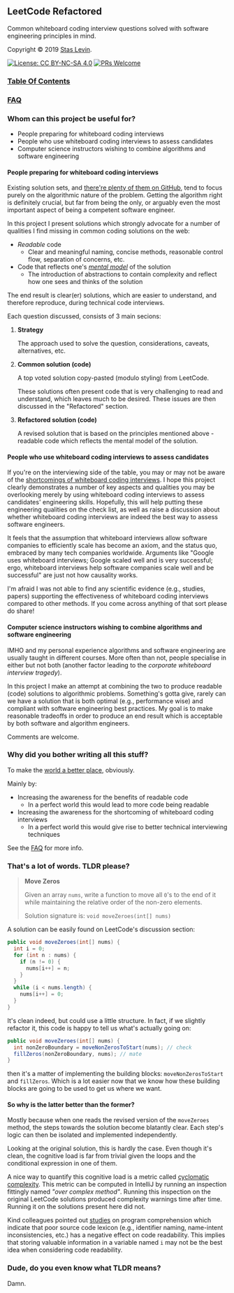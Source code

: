 ## LeetCode Refactored

Common whiteboard coding interview questions solved with software engineering principles in mind.

Copyright © 2019 [Stas Levin](https://www.linkedin.com/in/staslevin/).

[![License: CC BY-NC-SA 4.0](https://img.shields.io/badge/License-CC%20BY--NC--SA%204.0-blue.svg)](LICENSE) [![PRs Welcome](https://img.shields.io/badge/PRs-welcome-brightgreen.svg)](CONTRIBUTING.md)

###  [Table Of Contents](content/README.md)

### [FAQ](FAQ.md)

### Whom can this project be useful for?

* People preparing for whiteboard coding interviews
* People who use whiteboard coding interviews to assess candidates
* Computer science instructors wishing to combine algorithms and software engineering

#### People preparing for whiteboard coding interviews

Existing solution sets, and [there're plenty of them on GitHub](https://lmgtfy.com/?q=leetcode+solutions+github), tend to focus purely on the algorithmic nature of the problem. Getting the algorithm right is definitely crucial, but far from being the only, or arguably even the most important aspect of being a competent software engineer.

In this project I present solutions which strongly advocate for a number of qualities I find missing in common coding solutions on the web:

- *Readable* code
  - Clear and meaningful naming, concise methods, reasonable control flow, separation of concerns, etc.
- Code that reflects one's *[mental model](https://en.wikipedia.org/wiki/Mental_model)* of the solution
  - The introduction of abstractions to contain complexity and reflect how one sees and thinks of the solution

The end result is clear(er) solutions, which are easier to understand, and therefore reproduce, during technical code interviews. 

Each question discussed, consists of 3 main secions:

1. **Strategy**

   The approach used to solve the question, considerations, caveats, alternatives, etc.

2. **Common solution (code)**

   A top voted solution copy-pasted (modulo styling) from LeetCode. 

   These solutions often present code that is very challenging to read and understand, which leaves much to be desired. These issues are then discussed in the "Refactored" section.

3. **Refactored solution (code)**

   A revised solution that is based on the principles mentioned above - readable code which reflects the mental model of the solution.

#### People who use whiteboard coding interviews to assess candidates

If you're on the interviewing side of the table, you may or may not be aware of the [shortcomings of whiteboard coding interviews](FAQ.md). I hope this project clearly demonstrates a number of key aspects and qualities you may be overlooking merely by using whiteboard coding interviews to assess candidates' engineering skills. Hopefully, this will help putting these engineering qualities on the check list, as well as raise a discussion about whether whiteboard coding interviews are indeed the best way to assess software engineers.

It feels that the assumption that whiteboard interviews allow software companies to efficiently scale has become an axiom, and the status quo, embraced by many tech companies worldwide. Arguments like "Google uses whiteboard interviews; Google scaled well and is very successful; ergo, whiteboard interviews help software companies scale well and be successful" are just not how causality works.

I'm afraid I was not able to find any scientific evidence (e.g., studies, papers) supporting the effectiveness of whiteboard coding interviews compared to other methods. If you come across anything of that sort please do share!

#### Computer science instructors wishing to combine algorithms and software engineering

IMHO and my personal experience algorithms and software engineering are usually taught in different courses. More often than not, people specialise in either but not both (another factor leading to the *corporate whiteboard interview tragedy*).

In this project I make an attempt at combining the two to produce readable (code) solutions to algorithmic problems. Something's gotta give, rarely can we have a solution that is both optimal (e.g., performance wise) and compliant with software engineering best practices. My goal is to make reasonable tradeoffs in order to produce an end result which is acceptable by both software and algorithm engineers. 

Comments are welcome.

### Why did you bother writing all this stuff?

To make the [world a better place](https://www.youtube.com/watch?v=B8C5sjjhsso), obviously. 

Mainly by:

* Increasing the awareness for the benefits of readable code
  * In a perfect world this would lead to more code being readable
* Increasing the awareness for the shortcoming of whiteboard coding interviews
  * In a perfect world this would give rise to better technical interviewing techniques

See the [FAQ](FAQ.md) for more info.

### That's a lot of words. TLDR please?

> **Move Zeros**
>
> Given an array `nums`, write a function to move all `0`'s to the end of it while maintaining the relative order of the non-zero elements.
>
> Solution signature is: `void moveZeroes(int[] nums)`

A solution can be easily found on LeetCode's discussion section:
```java
public void moveZeroes(int[] nums) {
  int i = 0;
  for (int n : nums) {
    if (n != 0) {
      nums[i++] = n;
    }	         
  }
  while (i < nums.length) {
    nums[i++] = 0;
  }
}
```

It's clean indeed, but could use a little structure. In fact, if we slightly refactor it, this code is happy to tell us what's actually going on:

```java
public void moveZeroes(int[] nums) {  
  int nonZeroBoundary = moveNonZerosToStart(nums); // check
  fillZeros(nonZeroBoundary, nums); // mate
}
```

then it's a matter of implementing the building blocks: `moveNonZerosToStart` and `fillZeros`. Which is a lot easier now that we know how these building blocks are going to be used to get us where we want.

#### So why is the latter better than the former?

Mostly because when one reads the revised version of the `moveZeroes` method, the steps towards the solution become blatantly clear. Each step's logic can then be isolated and implemented independently. 

Looking at the original solution, this is hardly the case. Even though it's clean, the cognitive load is far from trivial given the loops and the conditional expression in one of them.

A nice way to quantify this cognitive load is a metric called [cyclomatic complexity](https://en.wikipedia.org/wiki/Cyclomatic_complexity). This metric can be computed in IntelliJ by running an inspection fittingly named *"over complex method"*. Running this inspection on the original LeetCode solutions produced complexity warnings time after time. Running it on the solutions present here did not.

Kind colleagues pointed out [studies](https://par.nsf.gov/servlets/purl/10090357) on program comprehension which indicate that poor source code lexicon (e.g., identifier naming, name-intent inconsistencies, etc.) has a negative effect on code readability. This implies that storing valuable information in a variable named `i` may not be the best idea when considering code readability.

### Dude, do you even know what TLDR means?

Damn.
